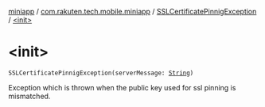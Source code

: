 [miniapp](../../index.md) / [com.rakuten.tech.mobile.miniapp](../index.md) / [SSLCertificatePinnigException](index.md) / [&lt;init&gt;](./-init-.md)

# &lt;init&gt;

`SSLCertificatePinnigException(serverMessage: `[`String`](https://kotlinlang.org/api/latest/jvm/stdlib/kotlin/-string/index.html)`)`

Exception which is thrown when the public key used for ssl pinning is mismatched.

